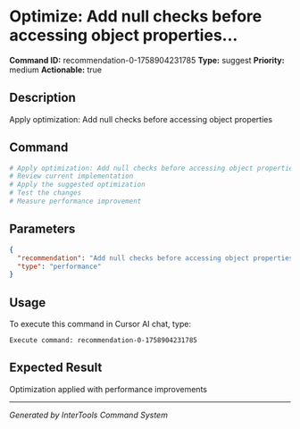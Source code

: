 # Optimize: Add null checks before accessing object properties...

**Command ID:** recommendation-0-1758904231785
**Type:** suggest
**Priority:** medium
**Actionable:** true

## Description
Apply optimization: Add null checks before accessing object properties

## Command
```bash
# Apply optimization: Add null checks before accessing object properties
# Review current implementation
# Apply the suggested optimization
# Test the changes
# Measure performance improvement
```

## Parameters
```json
{
  "recommendation": "Add null checks before accessing object properties",
  "type": "performance"
}
```

## Usage
To execute this command in Cursor AI chat, type:
```
Execute command: recommendation-0-1758904231785
```

## Expected Result
Optimization applied with performance improvements

---
*Generated by InterTools Command System*
